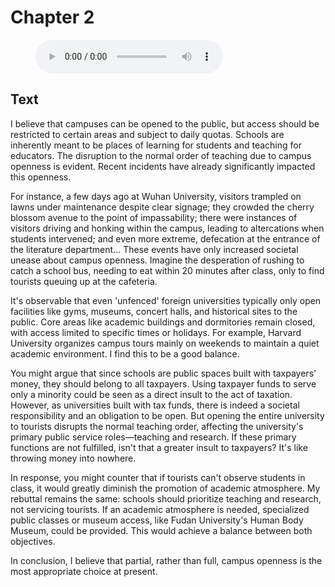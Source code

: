 # Chapter 2

<figure>
  <audio controls>
    <source src="https://cdn.jsdelivr.net/gh/Bengerthelorf/Contents@main/hw_2.mp3" type="audio/mp3">
    Your browser does not support the audio element.
  </audio>
</figure>

## Text

I believe that campuses can be opened to the public, but access should be restricted to certain areas and subject to daily quotas. Schools are inherently meant to be places of learning for students and teaching for educators. The disruption to the normal order of teaching due to campus openness is evident. Recent incidents have already significantly impacted this openness.

For instance, a few days ago at Wuhan University, visitors trampled on lawns under maintenance despite clear signage; they crowded the cherry blossom avenue to the point of impassability; there were instances of visitors driving and honking within the campus, leading to altercations when students intervened; and even more extreme, defecation at the entrance of the literature department... These events have only increased societal unease about campus openness. Imagine the desperation of rushing to catch a school bus, needing to eat within 20 minutes after class, only to find tourists queuing up at the cafeteria.

It's observable that even 'unfenced' foreign universities typically only open facilities like gyms, museums, concert halls, and historical sites to the public. Core areas like academic buildings and dormitories remain closed, with access limited to specific times or holidays. For example, Harvard University organizes campus tours mainly on weekends to maintain a quiet academic environment. I find this to be a good balance.

You might argue that since schools are public spaces built with taxpayers' money, they should belong to all taxpayers. Using taxpayer funds to serve only a minority could be seen as a direct insult to the act of taxation. However, as universities built with tax funds, there is indeed a societal responsibility and an obligation to be open. But opening the entire university to tourists disrupts the normal teaching order, affecting the university's primary public service roles—teaching and research. If these primary functions are not fulfilled, isn't that a greater insult to taxpayers? It's like throwing money into nowhere.

In response, you might counter that if tourists can't observe students in class, it would greatly diminish the promotion of academic atmosphere. My rebuttal remains the same: schools should prioritize teaching and research, not servicing tourists. If an academic atmosphere is needed, specialized public classes or museum access, like Fudan University's Human Body Museum, could be provided. This would achieve a balance between both objectives.

In conclusion, I believe that partial, rather than full, campus openness is the most appropriate choice at present.
